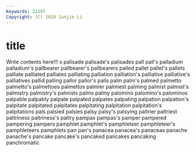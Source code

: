 ```yaml
---
Keywords: 22197
Copyright: (C) 2020 Junjie Li
---
```


# title

Write contents here!!!
s 
palisade 
palisade's 
palisades 
pall 
pall's 
palladium 
palladium's
pallbearer 
pallbearer's 
pallbearers 
palled 
pallet 
pallet's 
pallets 
palliate 
palliated 
palliates
palliating 
palliation 
palliation's 
palliative 
palliative's 
palliatives 
pallid 
palling 
pallor 
pallor's
palls 
palm 
palm's 
palmed 
palmetto 
palmetto's 
palmettoes 
palmettos 
palmier 
palmiest
palming 
palmist 
palmist's 
palmistry 
palmistry's 
palmists 
palms 
palmy 
palomino 
palomino's
palominos 
palpable 
palpably 
palpate 
palpated 
palpates 
palpating 
palpation 
palpation's 
palpitate
palpitated 
palpitates 
palpitating 
palpitation 
palpitation's 
palpitations 
pals 
palsied 
palsies 
palsy
palsy's 
palsying 
paltrier 
paltriest 
paltriness 
paltriness's 
paltry 
pampas 
pampas's 
pamper
pampered 
pampering 
pampers 
pamphlet 
pamphlet's 
pamphleteer 
pamphleteer's 
pamphleteers 
pamphlets 
pan
pan's 
panacea 
panacea's 
panaceas 
panache 
panache's 
pancake 
pancake's 
pancaked 
pancakes
pancaking 
panchromatic 
